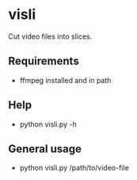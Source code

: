 # visli

Cut video files into slices.

## Requirements

* ffmpeg installed and in path

## Help

* python visli.py -h

## General usage

* python visli.py /path/to/video-file
